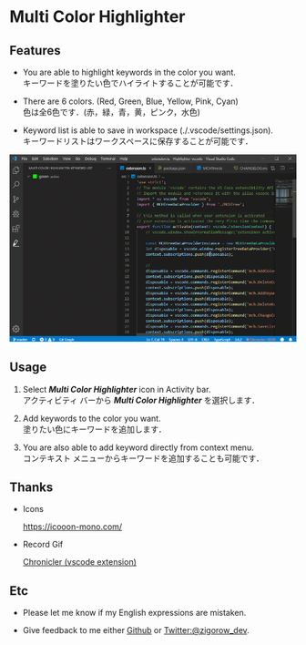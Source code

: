 # Multi Color Highlighter

## Features

- You are able to highlight keywords in the color you want.\
キーワードを塗りたい色でハイライトすることが可能です．

- There are 6 colors. (Red, Green, Blue, Yellow, Pink, Cyan)\
色は全6色です．(赤，緑，青，黄，ピンク，水色)

- Keyword list is able to save in workspace (./.vscode/settings.json).\
キーワードリストはワークスペースに保存することが可能です．

![media/sample.gif](https://github.com/456ken/Highlighter-vscode/raw/master/media/sample.gif)

## Usage

1. Select ***Multi Color Highlighter*** icon in Activity bar.\
アクティビティ バーから ***Multi Color Highlighter*** を選択します．

1. Add keywords to the color you want.\
塗りたい色にキーワードを追加します．

1. You are also able to add keyword directly from context menu.\
コンテキスト メニューからキーワードを追加することも可能です．

## Thanks

- Icons

  <https://icooon-mono.com/>

- Record Gif

  [Chronicler (vscode extension)](https://marketplace.visualstudio.com/items?itemName=arcsine.chronicler)

## Etc

- Please let me know if my English expressions are mistaken.

- Give feedback to me either [Github](https://github.com/456ken/Highlighter-vscode/pulls) or [Twitter:@zigorow_dev](https://twitter.com/zigorow_dev).
